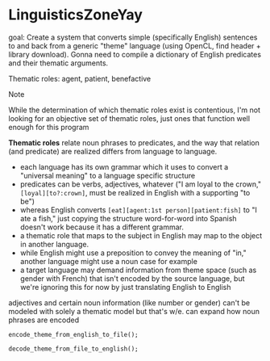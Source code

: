 # LinguisticsZoneYay

goal: Create a system that converts simple (specifically English) sentences to and back from a generic "theme" language (using OpenCL, find header + library download). Gonna need to compile a dictionary of English predicates and their thematic arguments.

Thematic roles: agent, patient, benefactive

> [!NOTE]
> While the determination of which thematic roles exist is contentious, I'm not looking for an objective set of thematic roles, just ones that function well enough for this program

**Thematic roles** relate noun phrases to predicates, and the way that relation (and predicate) are realized differs from language to language.
- each language has its own grammar which it uses to convert a "universal meaning" to a language specific structure
- predicates can be verbs, adjectives, whatever ("I am loyal to the crown," `[loyal][to?:crown]`, must be realized in English with a supporting "to be")
- whereas English converts `[eat][agent:1st person][patient:fish]` to "I ate a fish," just copying the structure word-for-word into Spanish doesn't work because it has a different grammar.
- a thematic role that maps to the subject in English may map to the object in another language.
- while English might use a preposition to convey the meaning of "in," another language might use a noun case for example
- a target language may demand information from theme space (such as gender with French) that isn't encoded by the source language, but we're ignoring this for now by just translating English to English

adjectives and certain noun information (like number or gender) can't be modeled with solely a thematic model but that's w/e. can expand how noun phrases are encoded

`encode_theme_from_english_to_file();`

`decode_theme_from_file_to_english();`
